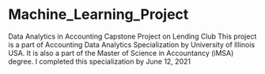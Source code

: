 # Machine_Learning_Project
Data Analytics in Accounting Capstone Project on Lending Club 
This project is a part of Accounting Data Analytics Specialization by University of Illinois USA.
It is also a part of the Master of Science in Accountancy (iMSA) degree.
I completed this specialization by June 12, 2021

